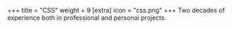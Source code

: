 +++
title = "CSS"
weight = 9
[extra]
icon = "css.png"
+++
Two decades of experience both in professional and personal projects.